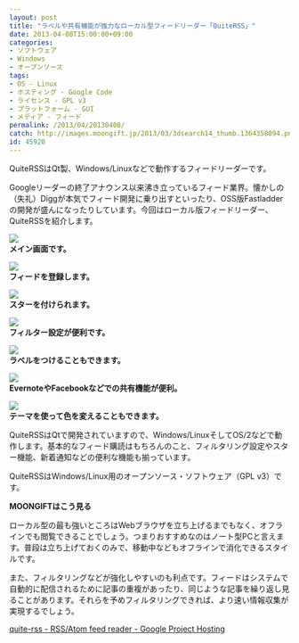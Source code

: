 ```yaml
---
layout: post
title: "ラベルや共有機能が強力なローカル型フィードリーダー「QuiteRSS」"
date: 2013-04-08T15:00:00+09:00
categories:
- ソフトウェア
- Windows
- オープンソース
tags: 
- OS - Linux
- ホスティング - Google Code
- ライセンス - GPL v3
- プラットフォーム - GUI
- メディア - フィード
permalink: /2013/04/20130408/
catch: http://images.moongift.jp/2013/03/3dsearch14_thumb.1364358094.png
id: 45920
---
```

QuiteRSSはQt製、Windows/Linuxなどで動作するフィードリーダーです。

  
  

Googleリーダーの終了アナウンス以来沸き立っているフィード業界。懐かしの（失礼）Diggが本気でフィード開発に乗り出すといったり、OSS版Fastladderの開発が盛んになったりしています。今回はローカル版フィードリーダー、QuiteRSSを紹介します。

  

[![](http://images.moongift.jp/2013/03/3dsearch12_thumb.1364358086.png)](http://images.moongift.jp/2013/03/3dsearch12.1364358086.png)  
**メイン画面です。**

  

[![](http://images.moongift.jp/2013/03/3dsearch11_thumb.1364358089.png)](http://images.moongift.jp/2013/03/3dsearch11.1364358089.png)  
**フィードを登録します。**

  

[![](http://images.moongift.jp/2013/03/3dsearch13_thumb.1364358091.png)](http://images.moongift.jp/2013/03/3dsearch13.1364358091.png)  
**スターを付けられます。**

  

[![](http://images.moongift.jp/2013/03/3dsearch14_thumb.1364358094.png)](http://images.moongift.jp/2013/03/3dsearch14.1364358094.png)  
**フィルター設定が便利です。**

  

[![](http://images.moongift.jp/2013/03/3dsearch15_thumb.1364358095.png)](http://images.moongift.jp/2013/03/3dsearch15.1364358095.png)  
**ラベルをつけることもできます。**

  

[![](http://images.moongift.jp/2013/03/3dsearch16_thumb.1364358098.png)](http://images.moongift.jp/2013/03/3dsearch16.1364358098.png)  
**EvernoteやFacebookなどでの共有機能が便利。**

  

[![](http://images.moongift.jp/2013/03/3dsearch17_thumb.1364358101.png)](http://images.moongift.jp/2013/03/3dsearch17.1364358101.png)  
**テーマを使って色を変えることもできます。**

  

QuiteRSSはQtで開発されていますので、Windows/LinuxそしてOS/2などで動作します。基本的なフィード購読はもちろんのこと、フィルタリング設定やスター機能、新着通知などの便利な機能も揃っています。

  

QuiteRSSはWindows/Linux用のオープンソース・ソフトウェア（GPL v3）です。

  
  
  

**MOONGIFTはこう見る**

  

ローカル型の最も強いところはWebブラウザを立ち上げるまでもなく、オフラインでも閲覧できることでしょう。つまりおすすめなのはノート型PCと言えます。普段は立ち上げておくのみで、移動中などもオフラインで消化できるスタイルです。

  

また、フィルタリングなどが強化しやすいのも利点です。フィードはシステムで自動的に配信されるために記事の重複があったり、同じような記事を繰り返し見ることがあります。それらを予めフィルタリングできれば、より速い情報収集が実現するでしょう。

  
  

[quite-rss - RSS/Atom feed reader - Google Project Hosting](https://code.google.com/p/quite-rss/)

